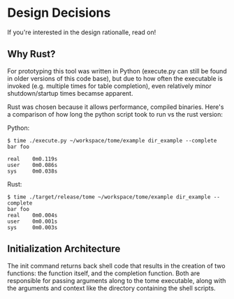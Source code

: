 # Design Decisions

If you're interested in the design rationalle, read on!

## Why Rust?

For prototyping this tool was written in Python (execute.py can still be found in older versions of this code base), but due to how often the executable is invoked (e.g. multiple times for table completion), even relatively minor shutdown/startup times becamse apparent.

Rust was chosen because it allows performance, compiled binaries. Here's a comparison of how long the python script took to run vs the rust version:

Python:

```
$ time ./execute.py ~/workspace/tome/example dir_example --complete
bar foo

real    0m0.119s
user    0m0.086s
sys     0m0.038s
```

Rust:

```
$ time ./target/release/tome ~/workspace/tome/example dir_example --complete
bar foo
real    0m0.004s
user    0m0.001s
sys     0m0.003s
```

## Initialization Architecture

The init command returns back shell code that results in the creation of two functions: the function itself, and the completion function. Both are responsible for passing arguments along to the tome executable, along with the arguments and context like the directory containing the shell scripts.

